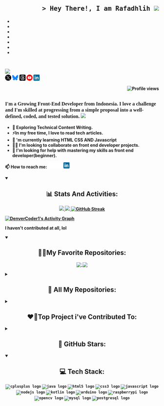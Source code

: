 <!--
**msalmanrafadhlih/msalmanrafadhlih** is a ✨ _special_ ✨ repository because its `README.md` (this file) appears on your GitHub profile.

Here are some ideas to get you started:

- 🔭 I’m currently working on ...
- 🌱 I’m currently learning ...
- 👯 I’m looking to collaborate on ...
- 🤔 I’m looking for help with ...
- 💬 Ask me about ...
- 📫 How to reach me: ...
- 😄 Pronouns: ...
- ⚡ Fun fact: ...
-->



<!-- <div id="header" align="center">
  <img src="https://media.giphy.com/media/M9gbBd9nbDrOTu1Mqx/giphy.gif" width="200"/>
</div> -->
## <p align="right"> <samp>> Hey There!, I am <b>Rafadhlih<b> </samp> <img src="https://media.giphy.com/media/M9gbBd9nbDrOTu1Mqx/giphy.gif" width="200" />
-
-
-
-
-
-
-
</p><br>
<!-- <h3 align="">
        <samp>&gt; Hey There!, I am
                <b>Tquilla</b>
        </samp>
</h3> -->

  <p align ="left">
  <a href=""> <img src="https://img.shields.io/badge/my_portfolio-000?style=for-the-badge&logo=ko-fi&logoColor=white" alt-"Portfolio Badge"/></a><br>
  <code><a href="https://x.com/Rafadhlih" target="_blank"><img height="20" alt="twitter" src="/assets/x.png"></a></code> 
  <code><a href="https://bsky.app/profile/msalmanrafadhlih.bsky.social" target="_blank"><img height="20" alt="bluesky" src="/assets/bluesky2.png"></a></code>
  <code><a href="https://www.threads.net/@msalmanrafadhlih" target="_blank"><img height="20" alt="threads" src="/assets/threads.png"></a></code>
  <code><a href="https://github.com/msalmanrafadhlih" target="_blank"><img height="20" alt="Youtube" src="/assets/youtube.png"></a></code>
  <code><a href="https://www.linkedin.com/in/moch-salman-al-fadhlih-298aa0208" target="_blank"><img height="20" alt="linkedin.com" src="/assets/linkedin1.png"></a></code><br>
  </p>
 
  <!--https://www.youtube.com/@Babebibobu1?sub_confirmation=1-->


  <p>
  <!--<h1 align="center">About Me:<img src="https://media.giphy.com/media/hvRJCLFzcasrR4ia7z/giphy.gif" width="30px"/></h1>-->
  <a href="" align="left"><img src="https://komarev.com/ghpvc/?username=msalmanrafadhlih&style=flat-square&color=blue" alt="Profile views" align="right"/></a>
  </p>

<!-- Experiences -->

<h3 style="font-family: comic-sans-ms">
<br><br>
I'm a Growing Front-End Developer from Indonesia. I love a challenge and I'm skilled at progressing from a simple proposal into a well-defined, coded, and tested solution. <img src="https://media.giphy.com/media/WUlplcMpOCEmTGBtBW/giphy.gif" width="30"></h3>

<ul>
 <li>🌱 Exploring Technical Content Writing.</li>
 <li>⚡In my free time, I love to read tech articles.</li>
 <li>🧠 'm currently learning HTML CSS AND Javascript</li>
 <li>👯‍♀️ I'm looking to collaborate on front end developer projects.</li>
 <li>🤔 I'm looking for help with mastering my skills as front end developer(beginner).</li>
</ul>

📫 How to reach me: <code><a href="https://www.linkedin.com/in/moch-salman-al-fadhlih-298aa0208" target="_blank"><img height="20" alt="twitter" src="/assets/linkedin-white.png"></a></code>
<br>


<details open> 

  <summary><h2 align="center">📊 Stats And Activities:</h2></summary>
  <p align="center">
  <a href=""><img height="170" src="https://github-readme-stats.vercel.app/api?username=msalmanrafadhlih&count_private=true&include_all_commits=true&show_icons=true&theme=dracula&rank_icon=github" />
  <a href=""><img height="170" src="https://github-readme-stats.vercel.app/api/top-langs/?username=msalmanrafadhlih&layout=compact&theme=dracula"/>
  <a href=""><img src="https://streak-stats.demolab.com?user=msalmanrafadhlih&theme=dracula&card_height=170" alt="GitHub Streak" /></a>
  </p>

  <a href="https://github.com/ashutosh00710/github-readme-activity-graph"><img alt="DenverCoder1's Activity Graph" src="https://github-readme-activity-graph.vercel.app/graph/?username=msalmanrafadhlih&bg_color=1F222E&color=F8D866&line=F85D7F&point=FFFFFF&hide_border=true" /></a>
  </p>
  
  <p>I haven't contributed at all, lol </p>
</details>

<details open> 

  <summary><h2 align="center">👨‍💻My Favorite Repositories:</h2></summary>

  <p align="center">
  <a href="https://github.com/msalmanrafadhlih/mihon">
  <img height="130" align="center" src="https://github-readme-stats.vercel.app/api/pin/?username=msalmanrafadhlih&repo=mihon&theme=dracula&description_lines_count=2" />
  </a>
  <a href="https://github.com/msalmanrafadhlih/ensiklopedia-github.io">
  <img height="130" align="center" src="https://github-readme-stats.vercel.app/api/pin/?username=msalmanrafadhlih&repo=ensiklopedia-github.io&theme=dracula&description_lines_count=2" /></a>
  </p>
</details>



<details> 

  <summary><h2 align="center">📕 All My Repositories:</h2></summary>

  <!-- Small repo cards https://github.com/DenverCoder1/github-readme-stats (fork of anuraghazra/github-readme-stats) -->
  <p align="center">
    <a href="https://github.com/msalmanrafadhlih/fighting-game"><img width="278" src="https://denvercoder1-github-readme-stats.vercel.app/api/pin/?username=msalmanrafadhlih&repo=fighting-game&theme=react&bg_color=1F222E&title_color=F85D7F&hide_border=true&icon_color=F8D866&show_icons=false&show_description=false" alt="flask"></a>
    <a href="https://github.com/msalmanrafadhlih/peminjaman-buku-digital"><img width="278" src="https://denvercoder1-github-readme-stats.vercel.app/api/pin/?username=msalmanrafadhlih&repo=peminjaman-buku-digital&theme=react&bg_color=1F222E&title_color=F85D7F&hide_border=true&icon_color=F8D866&show_icons=false&show_description=false" alt="flask"></a>
    <a href="https://github.com/msalmanrafadhlih/ensiklopedia-github.io"><img width="278" src="https://denvercoder1-github-readme-stats.vercel.app/api/pin/?username=msalmanrafadhlih&repo=ensiklopedia-github.io&theme=react&bg_color=1F222E&title_color=F85D7F&hide_border=true&icon_color=F8D866&show_icons=false&show_description=false" alt="flask"></a>
    <a href="https://github.com/msalmanrafadhlih/nutrition-label"><img width="278" src="https://denvercoder1-github-readme-stats.vercel.app/api/pin/?username=msalmanrafadhlih&repo=nutrition-label&theme=react&bg_color=1F222E&title_color=F85D7F&hide_border=true&icon_color=F8D866&show_icons=false&show_description=false" alt="flask"></a>
    <a href="https://github.com/msalmanrafadhlih/tell-me-about-you"><img width="278" src="https://denvercoder1-github-readme-stats.vercel.app/api/pin/?username=msalmanrafadhlih&repo=tell-me-about-you&theme=react&bg_color=1F222E&title_color=F85D7F&hide_border=true&icon_color=F8D866&show_icons=false&show_description=false" alt="flask"></a>
    <a href="https://github.com/msalmanrafadhlih/html-css-quiz"><img width="278" src="https://denvercoder1-github-readme-stats.vercel.app/api/pin/?username=msalmanrafadhlih&repo=html-css-quiz&theme=react&bg_color=1F222E&title_color=F85D7F&hide_border=true&icon_color=F8D866&show_icons=false&show_description=false" alt="flask"></a>
    <a href="https://github.com/msalmanrafadhlih/CSS-Color-Markers"><img width="278" src="https://denvercoder1-github-readme-stats.vercel.app/api/pin/?username=msalmanrafadhlih&repo=CSS-Color-Markers&theme=react&bg_color=1F222E&title_color=F85D7F&hide_border=true&icon_color=F8D866&show_icons=false&show_description=false" alt="flask"></a>
    <a href="https://github.com/msalmanrafadhlih/tribute-page"><img width="278" src="https://denvercoder1-github-readme-stats.vercel.app/api/pin/?username=msalmanrafadhlih&repo=tribute-page&theme=react&bg_color=1F222E&title_color=F85D7F&hide_border=true&icon_color=F8D866&show_icons=false&show_description=false" alt="flask"></a>
    <a href="https://github.com/msalmanrafadhlih/CSS-table-balance-sheet"><img width="278" src="https://denvercoder1-github-readme-stats.vercel.app/api/pin/?username=msalmanrafadhlih&repo=CSS-table-balance-sheet&theme=react&bg_color=1F222E&title_color=F85D7F&hide_border=true&icon_color=F8D866&show_icons=false&show_description=false" alt="flask"></a>
  </p>

  <p align="center">
    <a href="https://github.com/msalmanrafadhlih?tab=repositories">
      <img src="https://readme-typing-svg.demolab.com/?lines=-->%20Click%20Here%20for%20All%20My%20Repositories%20<--&font=Fira%20Code&center=true&width=500&height=45&color=f75c7e&vCenter=true&pause=1000&size=22" /></a>
  </p>
</details>


<details> 
  <summary><h2 align="center">❤️‍🔥Top Project i've Contributed To: </h2></summary>
  <p align="center"></p>
</details>

<details> 
  <summary><h2 align="center">🌠 GitHub Stars: </h2></summary>
  <p align="center"></p>
</details>

<details open> 
  <summary><h2 align="center">💻 Tech Stack:</h2></summary>
  <p align="center">
  <code><img src="https://cdn.jsdelivr.net/gh/devicons/devicon/icons/cplusplus/cplusplus-original.svg" height="40" alt="cplusplus logo"/></code>
  <code><img src="https://cdn.jsdelivr.net/gh/devicons/devicon/icons/java/java-original.svg" height="40" alt="java logo"  /></code>
  <code><img src="https://cdn.jsdelivr.net/gh/devicons/devicon/icons/html5/html5-original.svg" height="40" alt="html5 logo"  /></code>
  <code><img src="https://cdn.jsdelivr.net/gh/devicons/devicon/icons/css3/css3-original.svg" height="40" alt="css3 logo"  /></code>
  <code><img src="https://cdn.jsdelivr.net/gh/devicons/devicon/icons/javascript/javascript-original.svg" height="40" alt="javascript logo"  /></code>
  <code><img src="https://cdn.jsdelivr.net/gh/devicons/devicon/icons/nodejs/nodejs-original.svg" height="40" alt="nodejs logo"  /></code>
  <code><img src="https://cdn.jsdelivr.net/gh/devicons/devicon/icons/kotlin/kotlin-original.svg" height="40" alt="kotlin logo"  /></code>
  <code><img src="https://cdn.jsdelivr.net/gh/devicons/devicon/icons/arduino/arduino-original.svg" height="40" alt="arduino logo"  /></code>
  <code><img src="https://cdn.jsdelivr.net/gh/devicons/devicon/icons/raspberrypi/raspberrypi-original.svg" height="40" alt="raspberrypi logo"  /></code>
  <code><img src="https://cdn.jsdelivr.net/gh/devicons/devicon/icons/opencv/opencv-original.svg" height="40" alt="opencv logo"  /></code>
  <code><img src="https://cdn.jsdelivr.net/gh/devicons/devicon/icons/mysql/mysql-original.svg" height="40" alt="mysql logo"  /></code>
  <code><img src="https://cdn.jsdelivr.net/gh/devicons/devicon/icons/postgresql/postgresql-original.svg" height="40" alt="postgresql logo"  /></code>
  </p>
</details>

